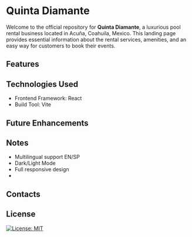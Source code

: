 # Quinta Diamante

Welcome to the official repository for **Quinta Diamante**, a luxurious pool rental business located in Acuña, Coahuila, Mexico. This landing page provides essential information about the rental services, amenities, and an easy way for customers to book their events.

## Features

## Technologies Used

- Frontend Framework: React 
- Build Tool: Vite

## Future Enhancements

## Notes

- Multilingual support EN/SP
- Dark/Light Mode
- Full responsive design
- 

## Contacts

## License

[![License: MIT](https://img.shields.io/badge/License-MIT-yellow.svg)](https://opensource.org/licenses/MIT)
